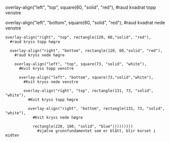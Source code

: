 overlay-align("left", "top", square(60, "solid", "red"),
  #raud kvadrat topp venstre
  
  overlay-align("left", "bottom", square(60, "solid", "red"),
    #raud kvadrat nede venstre
    
    overlay-align("right", "top", rectangle(120, 60,"solid", "red"),
      #raud kryss topp høgre
      
      overlay-align("right", "bottom", rectangle(120, 60,"solid", "red"),
        #raud kryss nede høgre

        overlay-align("left", "top", square(73, "solid", "white"),
          #Kvit kryss topp venstre
 
          overlay-align("left", "bottom", square(73,"solid","white"),
            #Kvit kryss nede venstre    
    
            overlay-align("right", "top", rectangle(131, 73, "solid", "white"),
              #Kvit kryss topp høgre
      
              overlay-align("right", "bottom", rectangle(131, 73, "solid", "white"),
                #Kvit kryss nede høgre

                rectangle(220, 160, "solid", "blue")))))))))
                  #sjølve grunnfundamentet som er blått, blir korset i midten
